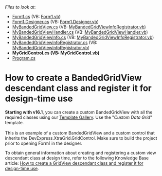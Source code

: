 <!-- default file list -->
*Files to look at*:

* [Form1.cs](./CS/MyBandedGridView/Form1.cs) (VB: [Form1.vb](./VB/MyBandedGridView/Form1.vb))
* [Form1.Designer.cs](./CS/MyBandedGridView/Form1.Designer.cs) (VB: [Form1.Designer.vb](./VB/MyBandedGridView/Form1.Designer.vb))
* [MyBandedGridView.cs](./CS/MyBandedGridView/MyBandedGridView.cs) (VB: [MyBandedGridViewInfoRegistrator.vb](./VB/MyBandedGridView/MyBandedGridViewInfoRegistrator.vb))
* [MyBandedGridViewHandler.cs](./CS/MyBandedGridView/MyBandedGridViewHandler.cs) (VB: [MyBandedGridViewHandler.vb](./VB/MyBandedGridView/MyBandedGridViewHandler.vb))
* [MyBandedGridViewInfo.cs](./CS/MyBandedGridView/MyBandedGridViewInfo.cs) (VB: [MyBandedGridViewInfoRegistrator.vb](./VB/MyBandedGridView/MyBandedGridViewInfoRegistrator.vb))
* [MyBandedGridViewInfoRegistrator.cs](./CS/MyBandedGridView/MyBandedGridViewInfoRegistrator.cs) (VB: [MyBandedGridViewInfoRegistrator.vb](./VB/MyBandedGridView/MyBandedGridViewInfoRegistrator.vb))
* **[MyGridControl.cs](./CS/MyBandedGridView/MyGridControl.cs) (VB: [MyGridControl.vb](./VB/MyBandedGridView/MyGridControl.vb))**
* [Program.cs](./CS/MyBandedGridView/Program.cs)
<!-- default file list end -->
# How to create a BandedGridView descendant class and register it for design-time use


<p><strong>Starting with v16.1</strong>, you can create a custom BandedGridView with all the required classes using our <a href="https://documentation.devexpress.com/#WindowsForms/CustomDocument16492">Template Gallery</a>. Use the "<em>Custom Data Grid</em>" template.<br><br>This is an example of a custom BandedGridView and a custom control that inherits the DevExpress.XtraGrid.GridControl. Make sure to build the project prior to opening Form1 in the designer.</p>
<p>To obtain general information about creating and registering a custom view descendant class at design time, refer to the following Knowledge Base article: <a href="https://www.devexpress.com/Support/Center/p/A859">How to create a GridView descendant class and register it for design-time use</a>.</p>

<br/>


